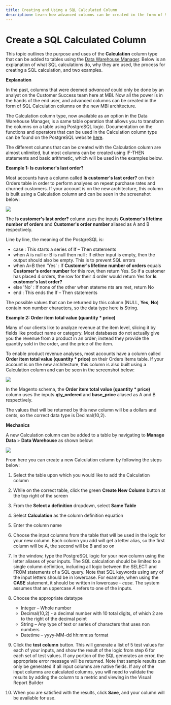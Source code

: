 ```yaml
---
title: Creating and Using a SQL Calculated Column
description: Learn how advanced columns can be created in the form of SQL Calculation columns on the new MBI architecture.
---
```

# Create a SQL Calculated Column

This topic outlines the purpose and uses of the **Calculation** column type that can be added to tables using the [Data Warehouse Manager](../data-warehouse-mgr/tour-dwm.md). Below is an explanation of what SQL calculations do, why they are used, the process for creating a SQL calculation, and two examples.

**Explanation**

In the past, columns that were deemed _advanced_ could only be done by an analyst on the Customer Success team here at MBI. Now all the power is in the hands of the end user, and advanced columns can be created in the form of SQL Calculation columns on the new MBI architecture.

The Calculation column type, now available as an option in the Data Warehouse Manager, is a same table operation that allows you to transform the columns on a table using PostgreSQL logic. Documentation on the functions and operators that can be used in the Calculation column type can be found on the PostgreSQL website [here](https://www.postgresql.org/docs/9.6/static/functions.html).

The different columns that can be created with the Calculation column are almost unlimited, but most columns can be created using IF-THEN statements and basic arithmetic, which will be used in the examples below.

**Example 1: Is customer's last order?**

Most accounts have a column called **Is customer's last order?** on their Orders table in order to perform analyses on repeat purchase rates and churned customers. If your account is on the new architecture, this column is built using a Calculation column and can be seen in the screenshot below:

![](../../mbi/assets//Is_customer_s_last_order.png)

The **Is customer's last order?** column uses the inputs **Customer's lifetime number of orders** and **Customer's order number** aliased as A and B respectively.

Line by line, the meaning of the PostgreSQL is:

* case : This starts a series of If – Then statements
* when A is null or B is null then null : If either input is empty, then the output should also be empty. This is to prevent SQL errors
* when A=B then 'Yes' : If **Customer's lifetime number of orders** equals **Customer's order number** for this row, then return Yes. So if a customer has placed 4 orders, the row for their 4 <!--<span data-fontsize="12">th--> order would return Yes for **Is customer's last order?**
* else 'No' : If none of the other when stateme
nts are met, return No
* end : This ends the If – Then statements

The possible values that can be returned by this column (NULL, **Yes**, **No**) contain non number characters, so the data type here is String.

**Example 2: Order item total value (quantity * price)**

Many of our clients like to analyze revenue at the item level, slicing it by fields like product name or category. Most databases do not actually give you the revenue from a product in an order; instead they provide the quantity sold in the order, and the price of the item.

To enable product revenue analyses, most accounts have a column called **Order item total value (quantity * price)** on their Orders Items table. If your account is on the new architecture, this column is also built using a Calculation column and can be seen in the screenshot below:

![](../../mbi/assets//Order_item_total_value.png)

In the Magento schema, the **Order item total value (quantity * price)** column uses the inputs **qty\_ordered** and **base\_price** aliased as A and B respectively.

The values that will be returned by this new column will be a dollars and cents, so the correct data type is Decimal(10,2).

**Mechanics**

A new Calculation column can be added to a table by navigating to **Manage Data** > **Data Warehouse** as shown below:

![](../../mbi/assets//blobid2.png)

From here you can create a new Calculation column by following the steps below:

1. Select the table upon which you would like to add the Calculation column
1. While on the correct table, click the green **Create New Column** button at the top right of the screen
1. From the **Select a definition** dropdown, select **Same Table**
1. Select **Calculation** as the column definition equation
1. Enter the column name
1. Choose the input columns from the table that will be used in the logic for your new column. Each column you add will get a letter alias, so the first column will be A, the second will be B and so on
1. In the window, type the PostgreSQL logic for your new column using the letter aliases of your inputs. The SQL calculation should be limited to a single column definition, including all logic between the SELECT and FROM statements of a SQL query. Note that SQL keywords using any of the input letters should be in lowercase. For example, when using the **CASE** statement, it should be written in lowercase - _case_. The system assumes that an uppercase _A_ refers to one of the inputs.
1. Choose the appropriate datatype
    * Integer – Whole number
    * Decimal(10,2) - a decimal number with 10 total digits, of which 2 are to the right of the decimal point
    * String – Any type of text or series of characters that uses non numbers
    * Datetime – yyyy-MM-dd hh:mm:ss format

1. Click the **test column** button. This will generate a list of 5 test values for each of your inputs, and show the result of the logic from step 6 for each set of test values. If any portion of the SQL generates an error, the appropriate error message will be returned. Note that sample results can only be generated if all input columns are native fields. If any of the input columns are calculated columns, you will need to validate the results by adding the column to a metric and viewing in the Visual Report Builder
1. When you are satisfied with the results, click **Save**, and your column will be available for use.
